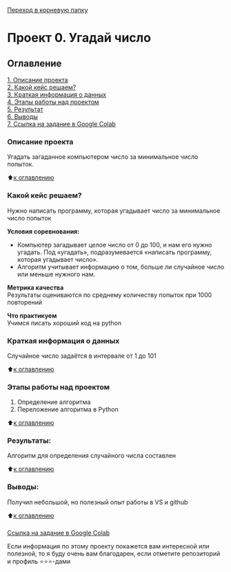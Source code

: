 
[Переход  в корневую папку](https://github.com/Cherant1976/sf_data_science/tree/main)

# Проект 0. Угадай число

## Оглавление  
[1. Описание проекта](.README.md#Описание-проекта)  
[2. Какой кейс решаем?](.README.md#Какой-кейс-решаем)  
[3. Краткая информация о данных](.README.md#Краткая-информация-о-данных)  
[4. Этапы работы над проектом](.README.md#Этапы-работы-над-проектом)  
[5. Результат](.README.md#Результат)    
[6. Выводы](.README.md#Выводы)  
[7. Ссылка на задание в Google Colab](.README.md#Ссылка-на-задание-в-Google-Colab)


### Описание проекта    
Угадать загаданное компьютером число за минимальное число попыток.

:arrow_up:[к оглавлению](_)


### Какой кейс решаем?    
Нужно написать программу, которая угадывает число за минимальное число попыток

**Условия соревнования:**  
- Компьютер загадывает целое число от 0 до 100, и нам его нужно угадать. Под «угадать», подразумевается «написать программу, которая угадывает число».
- Алгоритм учитывает информацию о том, больше ли случайное число или меньше нужного нам.

**Метрика качества**     
Результаты оцениваются по среднему количеству попыток при 1000 повторений

**Что практикуем**     
Учимся писать хороший код на python


### Краткая информация о данных
Случайное число задаётся в интервале от 1 до 101
  
:arrow_up:[к оглавлению](.README.md#Оглавление)


### Этапы работы над проектом  
1. Определение алгоритма
2. Переложение алгоритма в Python

:arrow_up:[к оглавлению](.README.md#Оглавление)


### Результаты:  
Алгоритм для определения случайного числа составлен

:arrow_up:[к оглавлению](.README.md#Оглавление)


### Выводы:  
Получил небольшой, но полезный опыт работы в VS и github

:arrow_up:[к оглавлению](.README.md#Оглавление)

###
[Ссылка на задание в Google Colab](https://colab.research.google.com/drive/1tmaWjLUpjyaOwoCygKRAtR92b9py1lBb?usp=sharing)

Если информация по этому проекту покажется вам интересной или полезной, то я буду очень вам благодарен, если отметите репозиторий и профиль ⭐️⭐️⭐️-дами